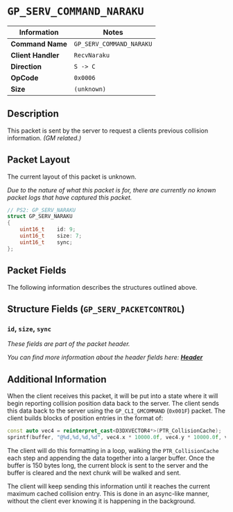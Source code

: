 # `GP_SERV_COMMAND_NARAKU`

| Information               | Notes |
|---                        |---    |
| **Command Name**          | `GP_SERV_COMMAND_NARAKU` |
| **Client Handler**        | `RecvNaraku` |
| **Direction**             | `S -> C` |
| **OpCode**                | `0x0006` |
| **Size**                  | `(unknown)` |

## Description

This packet is sent by the server to request a clients previous collision information. _(GM related.)_

## Packet Layout

The current layout of this packet is unknown.

_Due to the nature of what this packet is for, there are currently no known packet logs that have captured this packet._

```cpp
// PS2: GP_SERV_NARAKU
struct GP_SERV_NARAKU
{
    uint16_t    id: 9;
    uint16_t    size: 7;
    uint16_t    sync;
};
```

## Packet Fields

The following information describes the structures outlined above.

## Structure Fields (`GP_SERV_PACKETCONTROL`)

### `id`, `size`, `sync`

_These fields are part of the packet header._

_You can find more information about the header fields here: [**Header**](/world/server/Header.md)_

## Additional Information

When the client receives this packet, it will be put into a state where it will begin reporting collision position data back to the server. The client sends this data back to the server using the `GP_CLI_GMCOMMAND` (`0x001F`) packet. The client builds blocks of position entries in the format of:

```cpp
const auto vec4 = reinterpret_cast<D3DXVECTOR4*>(PTR_CollisionCache);
sprintf(buffer, "@%d,%d,%d,%d", vec4.x * 10000.0f, vec4.y * 10000.0f, vec4.z * 10000.0f, vec4.w * 10000.0f);
```

The client will do this formatting in a loop, walking the `PTR_CollisionCache` each step and appending the data together into a larger buffer. Once the buffer is 150 bytes long, the current block is sent to the server and the buffer is cleared and the next chunk will be walked and sent.

The client will keep sending this information until it reaches the current maximum cached collision entry. This is done in an async-like manner, without the client ever knowing it is happening in the background.
